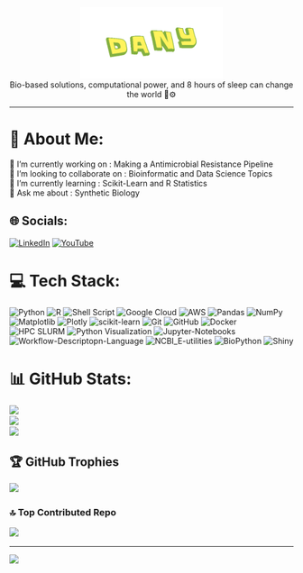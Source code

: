 <p align="center">
  <img src="giphy.gif" width=50% />
  <br /> 
  Bio-based solutions, computational power, and 8 hours of sleep can change the world 🌱⚙️
</p>

---


# 💫 About Me:
🔭 I’m currently working on : Making a Antimicrobial Resistance Pipeline<br>👯 I’m looking to collaborate on : Bioinformatic and Data Science Topics<br>🌱 I’m currently learning : Scikit-Learn and R Statistics<br>💬 Ask me about : Synthetic Biology 


## 🌐 Socials:
[![LinkedIn](https://img.shields.io/badge/LinkedIn-%230077B5.svg?logo=linkedin&logoColor=white)](https://linkedin.com/in/dmatute) [![YouTube](https://img.shields.io/badge/YouTube-%23FF0000.svg?logo=YouTube&logoColor=white)](https://youtube.com/@dlmatute) 

# 💻 Tech Stack:
![Python](https://img.shields.io/badge/python-3670A0?style=for-the-badge&logo=python&logoColor=ffdd54) ![R](https://img.shields.io/badge/r-%23276DC3.svg?style=for-the-badge&logo=r&logoColor=white) ![Shell Script](https://img.shields.io/badge/shell_script-%23121011.svg?style=for-the-badge&logo=gnu-bash&logoColor=white) ![Google Cloud](https://img.shields.io/badge/GoogleCloud-%234285F4.svg?style=for-the-badge&logo=google-cloud&logoColor=white) ![AWS](https://img.shields.io/badge/AWS-%23FF9900.svg?style=for-the-badge&logo=amazon-aws&logoColor=white) ![Pandas](https://img.shields.io/badge/pandas-%23150458.svg?style=for-the-badge&logo=pandas&logoColor=white) ![NumPy](https://img.shields.io/badge/numpy-%23013243.svg?style=for-the-badge&logo=numpy&logoColor=white) ![Matplotlib](https://img.shields.io/badge/Matplotlib-%23ffffff.svg?style=for-the-badge&logo=Matplotlib&logoColor=black) ![Plotly](https://img.shields.io/badge/Plotly-%233F4F75.svg?style=for-the-badge&logo=plotly&logoColor=white) ![scikit-learn](https://img.shields.io/badge/scikit--learn-%23F7931E.svg?style=for-the-badge&logo=scikit-learn&logoColor=white) ![Git](https://img.shields.io/badge/git-%23F05033.svg?style=for-the-badge&logo=git&logoColor=white) ![GitHub](https://img.shields.io/badge/github-%23121011.svg?style=for-the-badge&logo=github&logoColor=white) ![Docker](https://img.shields.io/badge/docker-%230db7ed.svg?style=for-the-badge&logo=docker&logoColor=white) ![HPC SLURM](https://img.shields.io/badge/HPC-SLURM-blue?style=for-the-badge) ![Python Visualization](https://img.shields.io/badge/Python_Visualization_Packages-pink?style=for-the-badge) ![Jupyter-Notebooks](https://img.shields.io/badge/Jupyter_Notebooks-white?style=for-the-badge&logo=jupyter) ![Workflow-Descriptopn-Language](https://img.shields.io/badge/WDL-darkorchid?style=for-the-badge&logo=commonworkflowlanguage&link=https%3A%2F%2Fopenwdl.org%2F) ![NCBI_E-utilities](https://img.shields.io/badge/NCBI-E_utilities-darkgreen?style=for-the-badge&link=https://www.ncbi.nlm.nih.gov/books/NBK25497/%2F) ![BioPython](https://img.shields.io/badge/BioPython-Gainsboro?style=for-the-badge&link=https://biopython.org/docs/1.75/api/index.html%2F) ![Shiny](https://img.shields.io/badge/Shiny-indigo?style=for-the-badge&link=https://shiny.posit.co/%2F)
# 📊 GitHub Stats:
![](https://github-readme-stats.vercel.app/api?username=DanyMatute&theme=github_dark&hide_border=false&include_all_commits=false&count_private=false)<br/>
![](https://github-readme-streak-stats.herokuapp.com/?user=DanyMatute&theme=github_dark&hide_border=false)<br/>
![](https://github-readme-stats.vercel.app/api/top-langs/?username=DanyMatute&theme=github_dark&hide_border=false&include_all_commits=false&count_private=false&layout=compact)

## 🏆 GitHub Trophies
![](https://github-profile-trophy.vercel.app/?username=DanyMatute&theme=github_dark&no-frame=true&no-bg=true&margin-w=4)

### 🔝 Top Contributed Repo
![](https://github-contributor-stats.vercel.app/api?username=DanyMatute&limit=5&theme=dark&combine_all_yearly_contributions=true)

---
[![](https://visitcount.itsvg.in/api?id=DanyMatute&icon=5&color=0)](https://visitcount.itsvg.in)

<!-- Proudly created with GPRM ( https://gprm.itsvg.in ) -->
